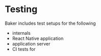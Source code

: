 # Testing

Baker includes test setups for the following 

- internals 
- React Native application
- application server
- CI tests for